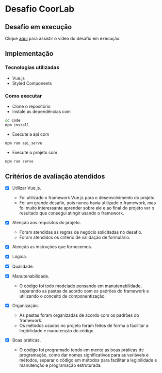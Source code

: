 # Desafio CoorLab

## Desafio em execução

Clique <a href="https://youtu.be/FthkPrFS874" target="_blank">aqui</a> para assistir o vídeo do desafio em execução.

## Implementação

### Tecnologias utilizadas

- Vue.js
- Styled Components

### Como executar

- Clone o repositório
- Instale as dependências com

```bash
cd code
npm install
```

- Execute a api com

```bash
npm run api_serve
```

- Execute o projeto com

```bash
npm run serve
```

## Critérios de avaliação atendidos

- [x] Utilizar Vue.js.

  - Foi utilizado o framework Vue.js para o desenvolvimento do projeto.
  - Foi um grande desafio, pois nunca havia utilizado o framework, mas foi muito interessante aprender sobre ele e ao final do projeto ver o resultado que consegui atingir usando o framework.

- [x] Atenção aos requisitos do projeto.

  - Foram atendidas as regras de negócio solicitadas no desafio.
  - Foram atendidos os critério de validação de formulário.

- [x] Atenção as instruções que fornecemos.

- [x] Lógica.

- [x] Qualidade.

- [x] Manutenabilidade.

  - O código foi todo modelado pensando em manutenabilidade, separando as pastas de acordo com os padrões do framework e utilizando o conceito de componentização.

- [x] Organização.

  - As pastas foram organizadas de acordo com os padrões do framework.
  - Os métodos usados no projeto foram feitos de forma a facilitar a legibilidade e manutenção do código.

- [x] Boas práticas.

  - O código foi programado tendo em mente as boas práticas de programação, como dar nomes significativos para as variáveis e métodos, separar o código em métodos para facilitar a legibilidade e manutenção e programação estruturada.
